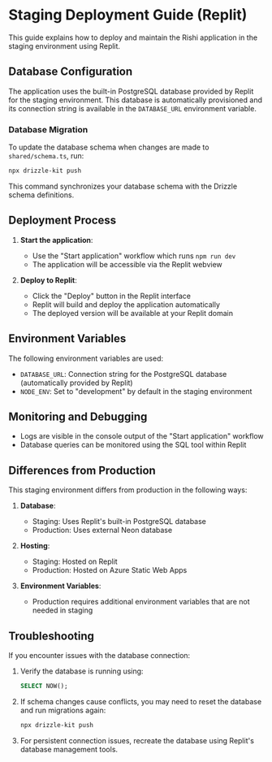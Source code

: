 # Staging Deployment Guide (Replit)

This guide explains how to deploy and maintain the Rishi application in the staging environment using Replit.

## Database Configuration

The application uses the built-in PostgreSQL database provided by Replit for the staging environment. This database is automatically provisioned and its connection string is available in the `DATABASE_URL` environment variable.

### Database Migration

To update the database schema when changes are made to `shared/schema.ts`, run:

```bash
npx drizzle-kit push
```

This command synchronizes your database schema with the Drizzle schema definitions.

## Deployment Process

1. **Start the application**:

   - Use the "Start application" workflow which runs `npm run dev`
   - The application will be accessible via the Replit webview

2. **Deploy to Replit**:
   - Click the "Deploy" button in the Replit interface
   - Replit will build and deploy the application automatically
   - The deployed version will be available at your Replit domain

## Environment Variables

The following environment variables are used:

- `DATABASE_URL`: Connection string for the PostgreSQL database (automatically provided by Replit)
- `NODE_ENV`: Set to "development" by default in the staging environment

## Monitoring and Debugging

- Logs are visible in the console output of the "Start application" workflow
- Database queries can be monitored using the SQL tool within Replit

## Differences from Production

This staging environment differs from production in the following ways:

1. **Database**:

   - Staging: Uses Replit's built-in PostgreSQL database
   - Production: Uses external Neon database

2. **Hosting**:

   - Staging: Hosted on Replit
   - Production: Hosted on Azure Static Web Apps

3. **Environment Variables**:
   - Production requires additional environment variables that are not needed in staging

## Troubleshooting

If you encounter issues with the database connection:

1. Verify the database is running using:

   ```sql
   SELECT NOW();
   ```

2. If schema changes cause conflicts, you may need to reset the database and run migrations again:

   ```bash
   npx drizzle-kit push
   ```

3. For persistent connection issues, recreate the database using Replit's database management tools.
